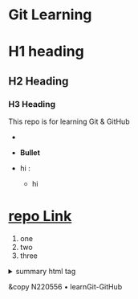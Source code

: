 # Git Learning

# H1 heading
## H2 Heading
### H3 Heading

This repo is for learning Git & GitHub

-
- **Bullet**

- hi :
  - hi
 
# [repo Link](https://github.com/skills/getting-started-with-github-copilot.git)
1. one
1. two
1. three

<details>
  <summary>summary html tag</summary>
  this is paragraph in a details tag
</details>

&copy N220556 &bull; learnGit-GitHub
